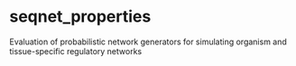 # seqnet_properties
 Evaluation of probabilistic network generators for simulating organism and tissue-specific regulatory networks

